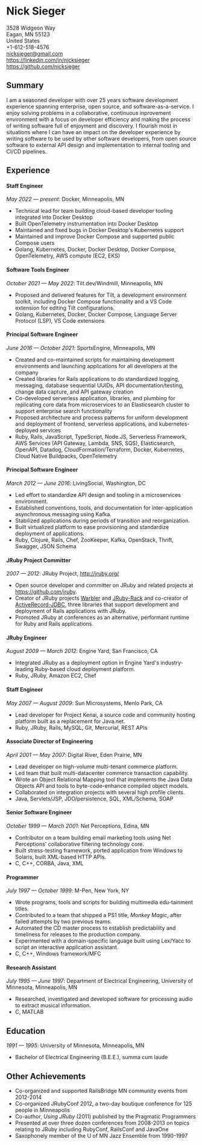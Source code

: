 # Nick Sieger

3528 Widgeon Way  
Eagan, MN 55123  
United States  
+1-612-518-4576  
nicksieger@gmail.com  
https://linkedin.com/in/nicksieger  
https://github.com/nicksieger  

## Summary

I am a seasoned developer with over 25 years software development experience spanning enterprise, open source, and software-as-a-service. I enjoy solving problems in a collaborative, continuous inprovement environment with a focus on developer efficiency and making the process of writing software full of enjoyment and discovery.  I flourish most in situations where I can have an impact on the developer experience by writing software to be used by other software developers, from open source software to external API design and implementation to internal tooling and CI/CD pipelines.

## Experience

#### Staff Engineer
_May 2022 &mdash; present_: Docker, Minneapolis, MN  

- Technical lead for team building cloud-based developer tooling integrated into Docker Desktop
- Built OpenTelemetry instrumentation into Docker Desktop
- Maintained and fixed bugs in Docker Desktop's Kubernetes support
- Maintained and improve Docker Compose and supported public Compose users
- Golang, Kubernetes, Docker, Docker Desktop, Docker Compose, OpenTelemetry, AWS compute (EC2, EKS)

#### Software Tools Engineer
_October 2021 &mdash; May 2022_: Tilt.dev/Windmill, Minneapolis, MN  

- Proposed and delivered features for Tilt, a development environment toolkit, including Docker Compose functionality and a VS Code extension for editing Tilt configurations.
- Golang, Kubernetes, Docker, Docker Compose, Language Server Protocol (LSP), VS Code extensions

#### Principal Software Engineer
_June 2016 &mdash; October 2021_: SportsEngine, Minneapolis, MN  

- Created and co-maintained scripts for maintaining development environments and launching applications for all developers at the company
- Created libraries for Rails applications to do standardized logging, messaging, database sequential UUIDs, API documentation/testing, change data capture, and API gateway creation
- Co-developed serverless application, libraries, and plumbing for replicating core data from microservices to an Elasticsearch cluster to support enterprise search functionality
- Proposed architecture and process patterns for uniform development and deployment of frontend, serverless applications, and kubernetes-deployed services
- Ruby, Rails, JavaScript, TypeScript, Node.JS, Serverless Framework, AWS Services (API Gateway, Lambda, SNS, SQS), Elasticsearch, OpenAPI, Datadog, CloudFormation/Terraform, Docker, Kubernetes, Cloud Native Buildpacks, OpenTelemetry

#### Principal Software Engineer
_March 2012 &mdash; June 2016_: LivingSocial, Washington, DC  

- Led effort to standardize API design and tooling in a microservices
  environment.
- Established conventions, tools, and documentation for inter-application
  asynchronous messaging using Kafka.
- Stabilized applications during periods of transition and reorganization.
- Built virtualized platform to ease provisioning and standardize
  deployment of applications.
- Ruby, Clojure, Rails, Chef, ZooKeeper, Kafka, OpenStack, Thrift, Swagger, JSON
  Schema

#### JRuby Project Committer
_2007 &mdash; 2012_: JRuby Project, http://jruby.org/  

- Open source developer and committer on JRuby and related projects at
  https://github.com/jruby.
- Creator of JRuby projects [Warbler] and [JRuby-Rack] and co-creator of
  [ActiveRecord-JDBC], three libraries that support development and deployment
  of Rails applications with JRuby.
- Promoted JRuby at conferences as an alternative, performant runtime for Ruby
  and Rails applications.

[Warbler]: https://github.com/jruby/warbler
[JRuby-Rack]: https://github.com/jruby/jruby-rack
[ActiveRecord-JDBC]: https://github.com/jruby/activerecord-jdbc-adapter

#### JRuby Engineer 
_August 2009 &mdash; March 2012_: Engine Yard, San Francisco, CA  

- Integrated JRuby as a deployment option in Engine Yard's industry-leading
  Ruby-based cloud deployment platform.
- Ruby, JRuby, Amazon EC2, Chef

#### Staff Engineer
_May 2007 &mdash; August 2009_: Sun Microsystems, Menlo Park, CA  

- Lead developer for Project Kenai, a source code and community hosting platform
  built as a replacement for Java.net.
- Ruby, JRuby, Rails, MySQL, Git, Mercurial, REST APIs

#### Associate Director of Engineering 
_April 2001 &mdash; May 2007_: Digital River, Eden Prairie, MN  

- Lead developer on high-volume multi-tenant commerce platform.
- Led team that built multi-datacenter commerce transaction capability.
- Wrote an Object Relational Mapping tool that implements the Java Data Objects API and tools to byte-code-enhance compiled object models.
- Collaborated on integration projects with several high profile clients.
- Java, Servlets/JSP, JDO/persistence, SQL, XML/Schema, SOAP

#### Senior Software Engineer
_October 1999 &mdash; March 2001_: Net Perceptions, Edina, MN  

- Contributor on a team building email marketing tools using Net Perceptions' collaborative filtering technology core.
- Built stress-testing framework, ported application from Windows to Solaris, built XML-based HTTP APIs.
- C, C++, CORBA, Java, XML

#### Programmer
_July 1997 &mdash; October 1999_: M-Pen, New York, NY  

- Wrote programs, tools and scripts for building multimedia edu-tainment titles.
- Contributed to a team that shipped a PS1 title, _Monkey Magic_, after failed attempts by two previous teams.
- Automated the CD master process to establish predictability and timeliness for releases to the production company.
- Experimented with a domain-specific language built using Lex/Yacc to script an interactive application assistant.
- C, C++, Windows framework/MFC

#### Research Assistant
_July 1995 &mdash; June 1997_: Department of Electrical Engineering, University of Minnesota,
Minneapolis, MN  

- Researched, investigated and developed software for processing audio to
  extract musical information.
- C, MATLAB

## Education
_1991 &mdash; 1995_: University of Minnesota, Minneapolis, MN  

- Bachelor of Electrical Engineering (B.E.E.), summa cum laude

## Other Achievements

- Co-organized and supported RailsBridge MN community events from 2012-2014
- Co-organized JRubyConf 2012, a two-day boutique conference for 125 people in Minneapolis
- Co-author, *Using JRuby* (2011) published by the Pragmatic Programmers
- Presented at over three dozen conferences from 2008-2013 on topics relating to JRuby including RubyConf, RailsConf and JavaOne
- Saxophonely member of the U of MN Jazz Ensemble from 1990-1997

